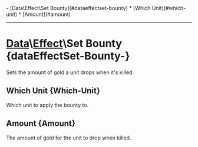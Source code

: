 <div id="toc" markdown="1">
- [Data\Effect\Set Bounty](#dataeffectset-bounty)
  * [Which Unit](#which-unit)
  * [Amount](#amount)

</div>

***

# [](dcei.engine.proto.Effect.set_bounty_)**[Data](Data)\\[Effect](Data-Effect)\Set Bounty** {dataEffectSet-Bounty-}
Sets the amount of gold a unit drops when it's killed.

[](manual-wiki-start)

[](manual-wiki-end)

## [](dcei.engine.proto.EffectSetBounty.which_unit)**Which Unit** {Which-Unit}
Which unit to apply the bounty to.

[](manual-wiki-start)

[](manual-wiki-end)

## [](dcei.engine.proto.EffectSetBounty.amount)**Amount** {Amount}
The amount of gold for the unit to drop when killed.

[](manual-wiki-start)

[](manual-wiki-end)

